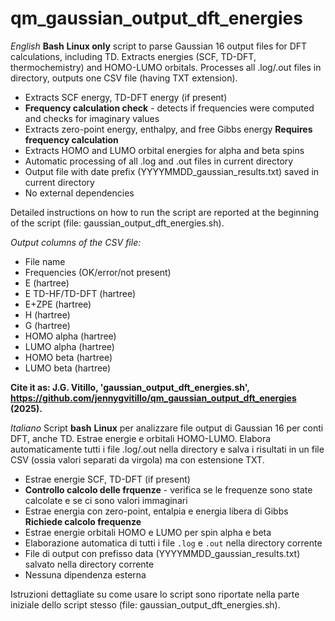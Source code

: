 # qm_gaussian_output_dft_energies

*English*
**Bash** **Linux only** script to parse Gaussian 16 output files for DFT calculations, including TD. Extracts energies (SCF, TD-DFT, thermochemistry) and HOMO-LUMO orbitals.
Processes all .log/.out files in directory, outputs one CSV file (having TXT extension).
- Extracts SCF energy, TD-DFT energy (if present)
- **Frequency calculation check** - detects if frequencies were computed and checks for imaginary values
- Extracts zero-point energy, enthalpy, and free Gibbs energy **Requires frequency calculation**
- Extracts HOMO and LUMO orbital energies for alpha and beta spins
- Automatic processing of all .log and .out files in current directory
- Output file with date prefix (YYYYMMDD_gaussian_results.txt) saved in current directory
- No external dependencies

Detailed instructions on how to run the script are reported at the beginning of the script (file: gaussian_output_dft_energies.sh).

*Output columns of the CSV file:*
- File name
- Frequencies (OK/error/not present)
- E (hartree)
- E TD-HF/TD-DFT (hartree)
- E+ZPE (hartree)
- H (hartree)
- G (hartree)
- HOMO alpha (hartree)
- LUMO alpha (hartree)
- HOMO beta (hartree)
- LUMO beta (hartree)

**Cite it as: J.G. Vitillo, 'gaussian_output_dft_energies.sh', https://github.com/jennygvitillo/qm_gaussian_output_dft_energies (2025).**


*Italiano*
Script **bash** **Linux** per analizzare file output di Gaussian 16 per conti DFT, anche TD. Estrae energie e orbitali HOMO-LUMO. Elabora automaticamente tutti i file .log/.out nella directory e salva i risultati in un file CSV (ossia valori separati da virgola) ma con estensione TXT.
- Estrae energie SCF, TD-DFT (if present)
- **Controllo calcolo delle frquenze** - verifica se le frequenze sono state calcolate e se ci sono valori immaginari
- Estrae energia con zero-point, entalpia e energia libera di Gibbs **Richiede calcolo frequenze**
- Estrae energie orbitali HOMO e LUMO per spin alpha e beta
- Elaborazione automatica di tutti i file `.log` e `.out` nella directory corrente
- File di output con prefisso data (YYYYMMDD_gaussian_results.txt) salvato nella directory corrente
- Nessuna dipendenza esterna

Istruzioni dettagliate su come usare lo script sono riportate nella parte iniziale dello script stesso (file: gaussian_output_dft_energies.sh).
